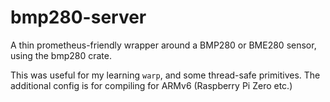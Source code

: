 # bmp280-server
A thin prometheus-friendly wrapper around a BMP280 or BME280 sensor, using the bmp280 crate.

This was useful for my learning `warp`, and some thread-safe primitives. 
The additional config is for compiling for ARMv6 (Raspberry Pi Zero etc.) 
